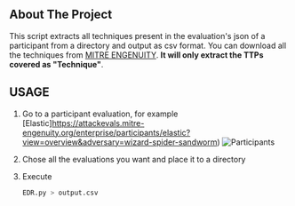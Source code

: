 
<!-- ABOUT THE PROJECT -->
## About The Project

This script extracts all techniques present in the evaluation's json of a participant from a directory and output as csv format. You can download all the techniques from [MITRE ENGENUITY](https://attackevals.mitre-engenuity.org/). **It will only extract the TTPs covered as "Technique"**.





<!-- USAGE -->
## USAGE

1. Go to a participant evaluation, for example [Elastic]https://attackevals.mitre-engenuity.org/enterprise/participants/elastic?view=overview&adversary=wizard-spider-sandworm)
![Participants](URL)

2. Chose all the evaluations you want and place it to a directory

3. Execute
   ```sh
   EDR.py > output.csv
   ```
